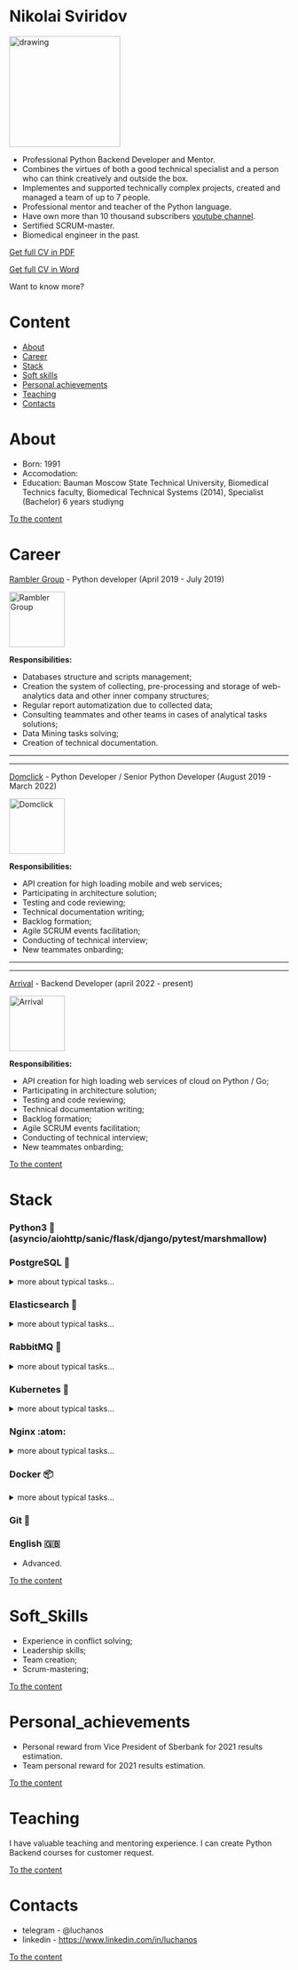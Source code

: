 # Nikolai Sviridov
<p>
<img src="https://sun9-4.userapi.com/impg/XiCnbA_oLSpItKIg1xtssiUb_0iKFu4M4yhCuQ/IEV32wlwS1M.jpg?size=220x218&quality=95&sign=07a30ba36a839132fcb2747d9909f0bf&type=album" alt="drawing"/ width=200>
</p>

<p>
         
- Professional Python Backend Developer and Mentor.
- Combines the virtues of both a good technical specialist and a person who can think creatively and outside the box.
- Implementes and supported technically complex projects, created and managed a team of up to 7 people.
- Professional mentor and teacher of the Python language.
- Have own more than 10 thousand subscribers <a href=https://youtube.com/luchanos/>youtube channel</a>.
- Sertified SCRUM-master.
- Biomedical engineer in the past.

</p>

<p>
<a href="https://drive.google.com/file/d/1vgKv-YtpGDijxCwgJH2LIIhQ8TSeyV4e/view?usp=sharing">Get full CV in PDF</a>
</p>
<p>
<a href="https://docs.google.com/document/d/1KANFevg3m7YiAIDuyW9aYtMRs_qsAv7S/edit?usp=sharing&ouid=111326368974092777603&rtpof=true&sd=true">Get full CV in Word</a>
</p>

<p>
Want to know more?
</p>

# Content
- [About](#about)
- [Career](#career)
- [Stack](#stack)
- [Soft skills](#soft_skills)
- [Personal achievements](#personal_achievements)
- [Teaching](#teaching)
- [Contacts](#contacts)

# About
- Born: 1991
- Accomodation: <temporary without permanent accomodation>
- Education: Bauman Moscow State Technical University, Biomedical Technics faculty, Biomedical Technical Systems (2014), Specialist (Bachelor) 6 years studiyng

[To the content](#content)

# Career

<a href=https://rambler-co.ru/>Rambler Group</a> - Python developer (April 2019 - July 2019)

<p>
<a href="https://rambler-co.ru/"><img alt="Rambler Group" src="https://static.tildacdn.com/tild3230-6533-4234-b861-386363356133/logo.png"
         width=100"></a>
</p>
<div><b>Responsibilities:</b></div>
<p>

- Databases structure and scripts management;
- Creation the system of collecting, pre-processing and storage of web-analytics data and other inner company structures;
- Regular report automatization due to collected data;
- Consulting teammates and other teams in cases of analytical tasks solutions;
- Data Mining tasks solving;
- Creation of technical documentation.

</p>
<hr><hr>

<a href=https://domclick.ru/>Domclick</a> - Python Developer / Senior Python Developer (August 2019 - March 2022)
<p>
<a href="https://www.domclick.ru"><img alt="Domclick" src="https://avatars.dzeninfra.ru/get-zen-logos/1520972/pub_5afaf70948c85e806b5f17da_60c32992389d441696c81aed/xxh"
         width=100"></a>
</p>
<p><b>Responsibilities:</b></p>

- API creation for high loading mobile and web services;
- Participating in architecture solution;
- Testing and code reviewing;
- Technical documentation writing;
- Backlog formation;
- Agile SCRUM events facilitation;
- Conducting of technical interview;
- New teammates onbarding;

<hr><hr>

<a href=https://arrival.com/>Arrival</a> - Backend Developer (april 2022 - present)
<p>
<a href="https://arrival.com/"><img alt="Arrival" src="https://iconape.com/wp-content/files/yc/21175/svg/arrival.svg"
         width=100"></a>
</p>
<p><b>Responsibilities:</b></p>

- API creation for high loading web services of cloud on Python / Go;
- Participating in architecture solution;
- Testing and code reviewing;
- Technical documentation writing;
- Backlog formation;
- Agile SCRUM events facilitation;
- Conducting of technical interview;
- New teammates onbarding;

[To the content](#content)

# Stack

<h3>Python3 🐍 (asyncio/aiohttp/sanic/flask/django/pytest/marshmallow)</h3>
   
<h3>PostgreSQL 🐘</h3>

<details><summary>more about typical tasks...</summary>
<p>

     - writing and profiling queries;
     - normalization, indexing, migration;
    
     Typical tasks:
     1. Safety adding new column/table
     2. Code review of queries

</p>
</details>

<h3>Elasticsearch 🧶</h3>

<details><summary>more about typical tasks...</summary>
<p>

    - search and aggregations query creation
    - mappings adjustment
    - clusters adjustments: sharding, replication
    - hightload testing
    - performing data migration

    Typical tasks:
    1. Adding new field for the endpoint: for that we need to make some
    modifications in codebase of web app and add to the index mapping
    new field with correct type. Furthermore we need to reindex all 
    of the documents.
    2. Adding the new aggregation. We need to have durable cluster at the 
    prime time moment.
    3. Creation durable system for unavailiable cases of main host. Solved by
    creation of second shoulder of Elasticsearch and by adjustment of nodes,
    shards and replicas.
    
</p>
</details>

<h3>RabbitMQ 🐰</h3>

<details><summary>more about typical tasks...</summary>
<p>

    - queues and exchanges creation for tasks service management and priority
    
    Typical task: create message sender/consumer for event management
    between services.
    
</p>
</details>

<h3>Kubernetes 🧊</h3>

<details><summary>more about typical tasks...</summary>
<p>

    - basic level hands-on
    
    Typical tasks:
    1. Scale up/down the number of nodes of the service
    2. Container command execution
    
</p>
</details>

<h3>Nginx :atom:</h3>

<details><summary>more about typical tasks...</summary>
<p>

    - basic level hands-on
    
    Typical tasks:
    1. Adding cache layer
    2. Endpoint coverage by VPN
    
</p>
</details>

<h3>Docker 📦</h3>

<details><summary>more about typical tasks...</summary>
<p>

    - basic level hands-on
    
    Typical tasks:
    1. Dockerfiles и docker-compose.yml writing
    2. Working with Docker registry: base image refreshing, e.t.c
    
</p>
</details>

<h3>Git 🌳</h3>

<h3>English 🇬🇧</h3>

- Advanced.
    
[To the content](#content)

# Soft_Skills

- Experience in conflict solving;
- Leadership skills;
- Team creation;
- Scrum-mastering;

[To the content](#content)

# Personal_achievements

- Personal reward from Vice President of Sberbank for 2021 results estimation.
- Team personal reward for 2021 results estimation.

[To the content](#content)

# Teaching

I have valuable teaching and mentoring experience. I can create Python Backend courses for customer request.

[To the content](#content)
         
# Contacts

- telegram - @luchanos
- linkedin - https://www.linkedin.com/in/luchanos
         
[To the content](#content)
